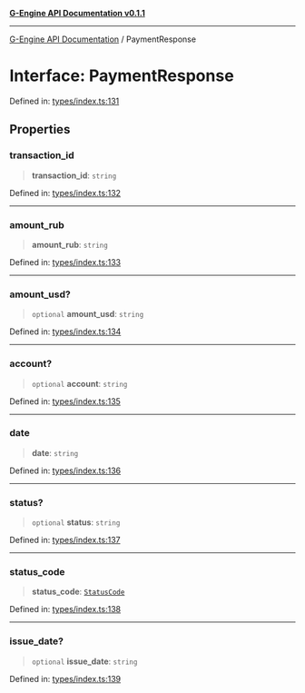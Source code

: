 [**G-Engine API Documentation v0.1.1**](../README.md)

***

[G-Engine API Documentation](../globals.md) / PaymentResponse

# Interface: PaymentResponse

Defined in: [types/index.ts:131](https://github.com/yakoshiq/g-engine-nodejs-lib/blob/4d4a07d9407cb4a686aa9a7d498ca53c3006a843/src/types/index.ts#L131)

## Properties

### transaction\_id

> **transaction\_id**: `string`

Defined in: [types/index.ts:132](https://github.com/yakoshiq/g-engine-nodejs-lib/blob/4d4a07d9407cb4a686aa9a7d498ca53c3006a843/src/types/index.ts#L132)

***

### amount\_rub

> **amount\_rub**: `string`

Defined in: [types/index.ts:133](https://github.com/yakoshiq/g-engine-nodejs-lib/blob/4d4a07d9407cb4a686aa9a7d498ca53c3006a843/src/types/index.ts#L133)

***

### amount\_usd?

> `optional` **amount\_usd**: `string`

Defined in: [types/index.ts:134](https://github.com/yakoshiq/g-engine-nodejs-lib/blob/4d4a07d9407cb4a686aa9a7d498ca53c3006a843/src/types/index.ts#L134)

***

### account?

> `optional` **account**: `string`

Defined in: [types/index.ts:135](https://github.com/yakoshiq/g-engine-nodejs-lib/blob/4d4a07d9407cb4a686aa9a7d498ca53c3006a843/src/types/index.ts#L135)

***

### date

> **date**: `string`

Defined in: [types/index.ts:136](https://github.com/yakoshiq/g-engine-nodejs-lib/blob/4d4a07d9407cb4a686aa9a7d498ca53c3006a843/src/types/index.ts#L136)

***

### status?

> `optional` **status**: `string`

Defined in: [types/index.ts:137](https://github.com/yakoshiq/g-engine-nodejs-lib/blob/4d4a07d9407cb4a686aa9a7d498ca53c3006a843/src/types/index.ts#L137)

***

### status\_code

> **status\_code**: [`StatusCode`](../enumerations/StatusCode.md)

Defined in: [types/index.ts:138](https://github.com/yakoshiq/g-engine-nodejs-lib/blob/4d4a07d9407cb4a686aa9a7d498ca53c3006a843/src/types/index.ts#L138)

***

### issue\_date?

> `optional` **issue\_date**: `string`

Defined in: [types/index.ts:139](https://github.com/yakoshiq/g-engine-nodejs-lib/blob/4d4a07d9407cb4a686aa9a7d498ca53c3006a843/src/types/index.ts#L139)
